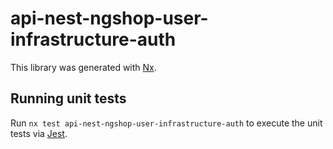 # api-nest-ngshop-user-infrastructure-auth

This library was generated with [Nx](https://nx.dev).

## Running unit tests

Run `nx test api-nest-ngshop-user-infrastructure-auth` to execute the unit tests via [Jest](https://jestjs.io).
